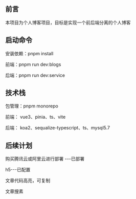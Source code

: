 ## 前言

本项目为个人博客项目，目标是实现一个前后端分离的个人博客

## 启动命令

安装依赖：pnpm install<br>

前端：pnpm run dev:blogs<br>

后端：pnpm run dev:service<br>

## 技术栈

包管理：pnpm monorepo <br>

前端： vue3、pinia、ts、vite<br>

后端： koa2、sequalize-typescript、ts、mysql5.7<br>

## 后续计划

购买腾讯云或阿里云进行部署 ---已部署<br>

h5---已配置<br>

文章代码高亮，可复制<br>

文章搜素<br>

